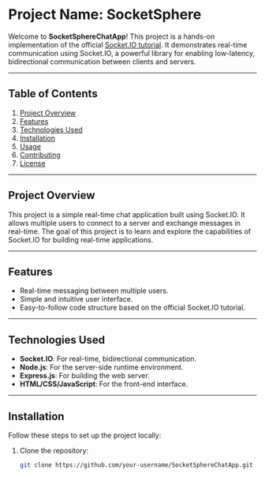 # Project Name: SocketSphere

Welcome to **SocketSphereChatApp**! This project is a hands-on implementation of the official [Socket.IO tutorial](https://socket.io/docs/v4/tutorial). It demonstrates real-time communication using Socket.IO, a powerful library for enabling low-latency, bidirectional communication between clients and servers.

---

## Table of Contents
1. [Project Overview](#project-overview)
2. [Features](#features)
3. [Technologies Used](#technologies-used)
4. [Installation](#installation)
5. [Usage](#usage)
6. [Contributing](#contributing)
7. [License](#license)

---

## Project Overview
This project is a simple real-time chat application built using Socket.IO. It allows multiple users to connect to a server and exchange messages in real-time. The goal of this project is to learn and explore the capabilities of Socket.IO for building real-time applications.

---

## Features
- Real-time messaging between multiple users.
- Simple and intuitive user interface.
- Easy-to-follow code structure based on the official Socket.IO tutorial.

---

## Technologies Used
- **Socket.IO**: For real-time, bidirectional communication.
- **Node.js**: For the server-side runtime environment.
- **Express.js**: For building the web server.
- **HTML/CSS/JavaScript**: For the front-end interface.

---

## Installation
Follow these steps to set up the project locally:

1. Clone the repository:
   ```bash
   git clone https://github.com/your-username/SocketSphereChatApp.git